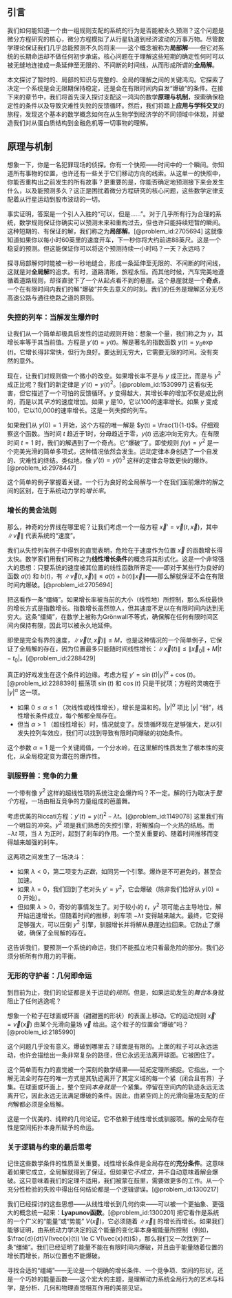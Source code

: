 ## 引言
我们如何能知道一个由一组规则支配的系统的行为是否能被永久预测？这个问题是微分方程研究的核心，微分方程模拟了从行星轨道到经济波动的万事万物。尽管数学理论保证我们几乎总能预测不久的将来——这个概念被称为**局部解**——但它对系统的长期命运却不做任何初步承诺。核心问题在于理解这些短期的确定性何时可以被无缝地连接成一条延伸至无限的、不间断的时间线，从而形成所谓的**全局解**。

本文探讨了暂时的、局部的知识与完整的、全局的理解之间的关键鸿沟。它探索了决定一个系统是会无限期保持稳定，还是会在有限时间内自发“爆破”的条件。在接下来的章节中，我们将首先深入探讨支配这一鸿沟的数学**原理与机制**，探索确保稳定性的条件以及导致灾难性失败的反馈循环。然后，我们将踏上**应用与学科交叉**的旅程，发现这个基本的数学概念如何在从生物学到经济学的不同领域中体现，并塑造我们对从蛋白质结构到金融危机等一切事物的理解。

## 原理与机制

想象一下，你是一名犯罪现场的侦探。你有一个快照——时间中的一个瞬间。你知道所有事物的位置，也许还有一些关于它们移动方向的线索。从这单一的快照中，你能否重构出之前发生的所有故事？更重要的是，你能否确定地预测接下来会发生什么，以及能预测多久？这正是困扰着微分方程研究的核心问题，这些数学定律支配着从行星运动到股市波动的一切。

事实证明，答案是一个引人入胜的“可以，但是……”。对于几乎所有行为合理的系统，数学规则保证你确实可以预测未来和重构过去，但也许只能持续短暂的瞬间。这种短期的、有保证的解，我们称之为**局部解**。[@problem_id:2705694] 这就像知道如果你以每小时60英里的速度开车，下一秒你将大约前进88英尺。这是一个稳妥的预测。但这能保证你可以将这个预测持续一小时吗？一天？永远吗？

探寻局部解何时能被一秒一秒地缝合，形成一条延伸至无限的、不间断的时间线，这就是对**全局解**的追求。有时，道路清晰，旅程永恒。而其他时候，汽车完美地遵循着道路规则，却径直驶下了一个从起点看不到的悬崖。这个悬崖就是一个**奇点**，一个在有限时间内我们的解“爆破”并失去意义的时刻。我们的任务是理解区分无尽高速公路与通往绝路之道的原则。

### 失控的列车：当解发生爆炸时

让我们从一个简单却极具启发性的运动规则开始：想象一个量，我们称之为 $y$，其增长率等于其当前值。方程是 $y'(t) = y(t)$。解是著名的指数函数 $y(t) = y_0 \exp(t)$。它增长得非常快，但行为良好。要达到无穷大，它需要无限的时间。没有突然的意外。

现在，让我们对规则做一个微小的改变。如果增长率不是与 $y$ 成正比，而是与 $y^2$ 成正比呢？我们的新定律是 $y'(t) = y(t)^2$。[@problem_id:1530997] 这看似无害，但它描述了一个可怕的反馈循环。$y$ 变得越大，其增长率的增加不仅是成比例的，而是以其*平方*的速度增加。如果 $y$ 是10，它以100的速率增长。如果 $y$ 变成100，它以10,000的速率增长。这是一列失控的列车。

如果我们从 $y(0)=1$ 开始，这个方程的唯一解是 $y(t) = \frac{1}{1-t}$。仔细观察这个函数。当时间 $t$ 趋近于1时，分母趋近于零，$y(t)$ 迅速冲向无穷大。在有限时间 $t=1$ 时，我们的解遇到了一个奇点。它“爆破”了。即使规则 $f(y) = y^2$ 是一个完美光滑的简单多项式，这种情况依然会发生。运动定律本身创造了一个自发的、灾难性的终结。类似地，像 $y'(t) = y(t)^3$ 这样的定律会导致更快的爆炸。[@problem_id:2978447]

这个简单的例子掌握着关键。一个行为良好的全局解与一个在我们面前爆炸的解之间的区别，在于系统动力学的*增长率*。

### 增长的黄金法则

那么，神奇的分界线在哪里呢？让我们考虑一个一般方程 $\vec{x}' = \vec{v}(t, \vec{x})$，其中 $\|\vec{v}\|$ 代表系统的“速度”。

我们从失控列车例子中得到的直觉表明，危险在于速度作为位置 $\vec{x}$ 的函数增长得太快。数学家们用我们可称之为**线性增长条件**的概念将其形式化。这是一个非常强大的思想：只要系统的速度被其位置的线性函数所界定——即对于某些行为良好的函数 $a(t)$ 和 $b(t)$，有 $\|\vec{v}(t, \vec{x})\| \le a(t) + b(t)\|\vec{x}\|$——那么解就保证不会在有限时间内爆破。[@problem_id:2705694]

把这看作一条“缰绳”。如果增长率被当前的大小（线性地）所控制，那么系统最快的增长方式是指数增长。指数增长虽然惊人，但其速度不足以在有限时间内达到无穷大。这条“缰绳”，在数学上被称为Grönwall不等式，确保解在任何有限时间区间内保持有限，因此可以被永久地延伸。

即使是完全有界的速度，$\|\vec{v}(t, \vec{x})\| \le M$，也是这种情况的一个简单例子，它保证了全局解的存在，因为位置最多只能随时间线性增长：$\|\vec{x}(t)\| \le \|\vec{x}_0\| + M|t-t_0|$。[@problem_id:2288429]

真正的好戏发生在这个条件的边缘。考虑方程 $y' = \sin(t) |y|^{\alpha} + \cos(t)$。[@problem_id:2288398] 振荡项 $\sin(t)$ 和 $\cos(t)$ 只是干扰项；方程的灵魂在于 $|y|^{\alpha}$ 这一项。
- 如果 $0 \le \alpha \le 1$ （次线性或线性增长），增长是温和的。$|y|^{\alpha}$ 项比 $|y|$ “弱”，线性增长条件成立，每个解都全局存在。
- 但当 $\alpha > 1$ （超线性增长）时，情况就变了。反馈循环现在足够强大，足以引发失控列车效应，我们可以找到导致有限时间爆破的初始条件。

这个参数 $\alpha = 1$ 是一个关键阈值，一个分水岭，在这里解的性质发生了根本性的变化，从全局稳定变为潜在的爆炸性。

### 驯服野兽：竞争的力量

一个带有像 $y^2$ 这样的超线性项的系统注定会爆炸吗？不一定。解的行为取决于*整个*方程，一场由相互竞争的力量组成的芭蕾舞。

考虑优美的Riccati方程：$y'(t) = y(t)^2 - \lambda t$。[@problem_id:1149078] 这里我们有一个明显的冲突。$y^2$ 项是我们熟悉的失控引擎，将解推向一个火热的结局。而 $-\lambda t$ 项，当 $\lambda$ 为正时，起到了刹车的作用。一个至关重要的、随着时间推移而变得越来越强的刹车。

这两项之间发生了一场决斗：
- 如果 $\lambda < 0$，第二项变为*正数*，如同另一个引擎。爆炸是不可避免的，甚至会加速。
- 如果 $\lambda = 0$，我们回到了老对头 $y' = y^2$，它会爆破（除非我们恰好从 $y(0)=0$ 开始）。
- 但如果 $\lambda > 0$，奇妙的事情发生了。对于较小的 $t$，$y^2$ 项可能占主导地位，解开始迅速增长。但随着时间的推移，刹车项 $-\lambda t$ 变得越来越大。最终，它变得足够强大，可以压倒 $y^2$ 引擎，驯服增长并将解从悬崖边拉回来。它防止了爆破，确保了全局解的存在。

这告诉我们，要预测一个系统的命运，我们不能孤立地只看最危险的部分。我们必须分析所有作用力的平衡。

### 无形的守护者：几何即命运

到目前为止，我们的论证都是关于运动的*规则*。但是，如果运动发生的*舞台*本身就阻止了任何逃逸呢？

想象一个粒子在球面或环面（甜甜圈的形状）的表面上移动。它的运动规则 $\vec{x}' = \vec{v}(\vec{x})$ 由某个光滑向量场 $\vec{v}$ 给出。这个粒子的位置会“爆破”吗？[@problem_id:2185990]

这个问题几乎没有意义。爆破到哪里去？球面是有限的。上面的粒子可以永远运动，也许会描绘出一条非常复杂的路径，但它永远无法离开球面。它被困住了。

这个简单而有力的直觉被一个深刻的数学结果——延拓定理所捕捉。它指出，一个解无法全时存在的唯一方式是其轨迹离开了其定义域的每一个紧（闭合且有界）子集。在球面或环面上，整个空间*本身就是*一个紧集。停留在空间内的轨迹永远无法离开它，因此永远无法满足爆破的条件。因此，由紧空间上的光滑向量场支配的*任何*解都必须是全局解。

这是一个优美的、纯粹的几何论证。它不依赖于线性增长或驯服项。解的全局存在性是空间拓扑本身所赋予的命运。

### 关于逻辑与约束的最后思考

记住这些数学条件的性质至关重要。线性增长条件是全局存在的**充分条件**。这意味着如果它成立，全局解就得到了保证。但如果它*不成立*，并不自动意味着解会爆破。这只意味着我们的定理不适用，我们被蒙在鼓里，需要做更多的工作。从一个充分性检验的失败中得出任何结论都是一个逻辑谬误。[@problem_id:1300217]

我们已经探讨的这些思想——从线性增长到几何约束——可以被一个更抽象、更强大的概念统一起来：**Lyapunov函数**。[@problem_id:1300201] 把它看作是系统的一个广义的“能量”或“势能” $V(\vec{x})$，它必须随着 $\|\vec{x}\|$ 的增长而增长。如果我们能够证明，由系统动力学决定的这个能量的变化率本身被能量所控制（例如，$\frac{d}{dt}V(\vec{x}(t)) \le C V(\vec{x}(t))$），那么我们又一次找到了一条“缰绳”。我们已经证明了能量不能在有限时间内爆破，并且由于能量随着位置的增长而增长，所以位置也不能爆破。

寻找合适的“缰绳”——无论是一个明确的增长条件、一个竞争项、空间的形状，还是一个巧妙的能量函数——这个宏大的主题，是理解动力系统全局行为的艺术与科学，是分析、几何和物理直觉相互作用的美丽见证。

